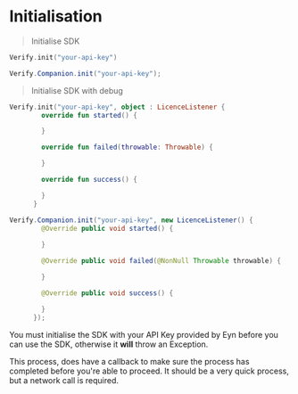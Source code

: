 # Initialisation

> Initialise SDK

```kotlin
Verify.init("your-api-key")
```

```java
Verify.Companion.init("your-api-key");
```

> Initialise SDK with debug

```kotlin
Verify.init("your-api-key", object : LicenceListener {
        override fun started() {

        }

        override fun failed(throwable: Throwable) {

        }

        override fun success() {

        }
      }
```

```java
Verify.Companion.init("your-api-key", new LicenceListener() {
        @Override public void started() {
          
        }

        @Override public void failed(@NonNull Throwable throwable) {

        }

        @Override public void success() {

        }
      });
```

You must initialise the SDK with your API Key provided by Eyn before you can use the SDK, otherwise it **will** throw an Exception.

This process, does have a callback to make sure the process has completed before you're able to proceed. It should be a very quick process, but a network call is required.
